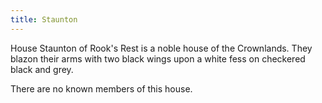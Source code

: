 ```yaml
---
title: Staunton
---
```


House Staunton of Rook's Rest is a noble house of the Crownlands. They blazon their arms with two black wings upon a white fess on checkered black and grey.

There are no known members of this house.


